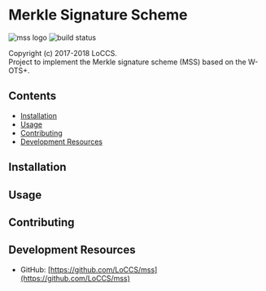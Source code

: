 # Merkle Signature Scheme  
![mss logo](https://img.shields.io/badge/mss-v1.0-blue.svg) 
![build status](https://img.shields.io/badge/build-passing-brightgreen.svg)  

Copyright (c) 2017-2018 LoCCS.  
Project to implement the Merkle signature scheme (MSS) based on the W-OTS+.   

## Contents  
+ [Installation](#installation)  
+ [Usage](#usage)  
+ [Contributing](#contributing)  
+ [Development Resources](#dev-res)  

<a name="installation"></a>
## Installation  

<a name="usage"></a>
## Usage  

<a name="contributing"></a>
## Contributing  

<a name="dev-res"></a>
## Development Resources  
+ GitHub: [https://github.com/LoCCS/mss](https://github.com/LoCCS/mss)  

